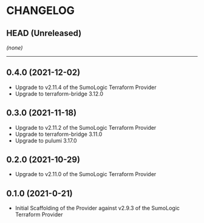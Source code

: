 CHANGELOG
=========

## HEAD (Unreleased)
_(none)_

---

## 0.4.0 (2021-12-02)
* Upgrade to v2.11.4 of the SumoLogic Terraform Provider
* Upgrade to terraform-bridge 3.12.0

## 0.3.0 (2021-11-18)
* Upgrade to v2.11.2 of the SumoLogic Terraform Provider
* Upgrade to terraform-bridge 3.11.0
* Upgrade to pulumi 3.17.0

## 0.2.0 (2021-10-29)
* Upgrade to v2.11.0 of the SumoLogic Terraform Provider

## 0.1.0 (2021-0-21)
* Initial Scaffolding of the Provider against v2.9.3 of the SumoLogic Terraform Provider
